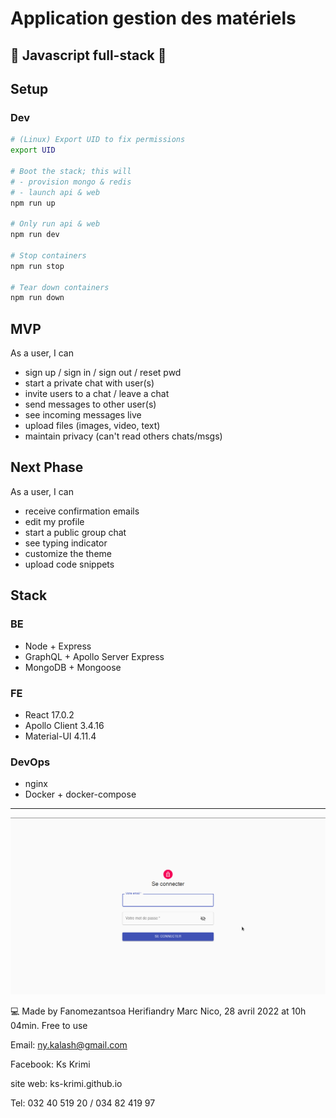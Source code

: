 # Application gestion des matériels

## 🚀 Javascript full-stack 🚀

## Setup

### Dev

```sh
# (Linux) Export UID to fix permissions
export UID

# Boot the stack; this will
# - provision mongo & redis
# - launch api & web
npm run up

# Only run api & web
npm run dev

# Stop containers
npm run stop

# Tear down containers
npm run down
```

## MVP

As a user, I can

- sign up / sign in / sign out / reset pwd
- start a private chat with user(s)
- invite users to a chat / leave a chat
- send messages to other user(s)
- see incoming messages live
- upload files (images, video, text)
- maintain privacy (can't read others chats/msgs)

## Next Phase

As a user, I can

- receive confirmation emails
- edit my profile
- start a public group chat
- see typing indicator
- customize the theme
- upload code snippets

## Stack

### BE

- Node + Express
- GraphQL + Apollo Server Express
- MongoDB + Mongoose

### FE

- React 17.0.2
- Apollo Client 3.4.16
- Material-UI 4.11.4

### DevOps

- nginx
- Docker + docker-compose

---

![Alt text](./screenshot.png 'Screenshot')

💻 Made by Fanomezantsoa Herifiandry Marc Nico, 28 avril 2022 at 10h 04min. Free to use

Email: ny.kalash@gmail.com

Facebook: Ks Krimi

site web: ks-krimi.github.io

Tel: 032 40 519 20 / 034 82 419 97

